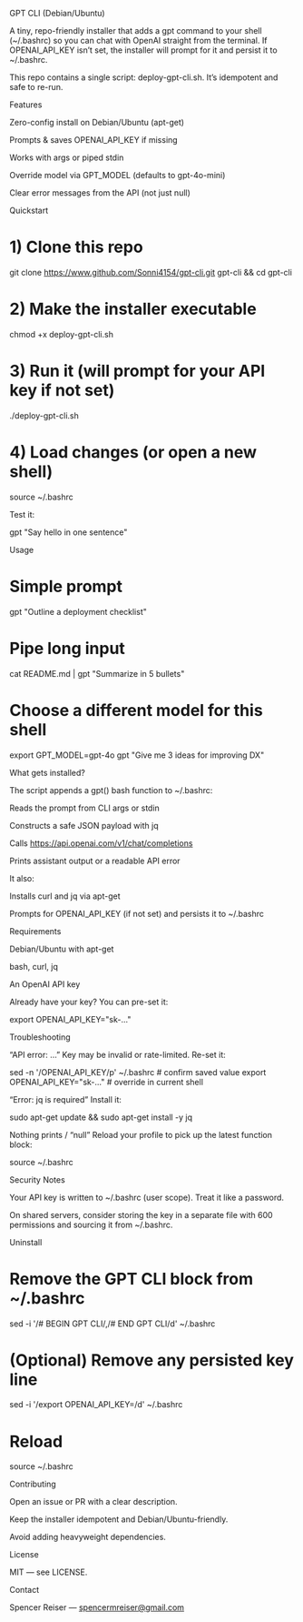 GPT CLI (Debian/Ubuntu)

A tiny, repo-friendly installer that adds a gpt command to your shell (~/.bashrc) so you can chat with OpenAI straight from the terminal. If OPENAI_API_KEY isn’t set, the installer will prompt for it and persist it to ~/.bashrc.

This repo contains a single script: deploy-gpt-cli.sh.
It’s idempotent and safe to re-run.

Features

Zero-config install on Debian/Ubuntu (apt-get)

Prompts & saves OPENAI_API_KEY if missing

Works with args or piped stdin

Override model via GPT_MODEL (defaults to gpt-4o-mini)

Clear error messages from the API (not just null)

Quickstart
# 1) Clone this repo
git clone https://www.github.com/Sonni4154/gpt-cli.git gpt-cli && cd gpt-cli

# 2) Make the installer executable
chmod +x deploy-gpt-cli.sh

# 3) Run it (will prompt for your API key if not set)
./deploy-gpt-cli.sh

# 4) Load changes (or open a new shell)
source ~/.bashrc


Test it:

gpt "Say hello in one sentence"

Usage
# Simple prompt
gpt "Outline a deployment checklist"

# Pipe long input
cat README.md | gpt "Summarize in 5 bullets"

# Choose a different model for this shell
export GPT_MODEL=gpt-4o
gpt "Give me 3 ideas for improving DX"

What gets installed?

The script appends a gpt() bash function to ~/.bashrc:

Reads the prompt from CLI args or stdin

Constructs a safe JSON payload with jq

Calls https://api.openai.com/v1/chat/completions

Prints assistant output or a readable API error

It also:

Installs curl and jq via apt-get

Prompts for OPENAI_API_KEY (if not set) and persists it to ~/.bashrc

Requirements

Debian/Ubuntu with apt-get

bash, curl, jq

An OpenAI API key

Already have your key? You can pre-set it:

export OPENAI_API_KEY="sk-..."

Troubleshooting

“API error: …”
Key may be invalid or rate-limited. Re-set it:

sed -n '/OPENAI_API_KEY/p' ~/.bashrc   # confirm saved value
export OPENAI_API_KEY="sk-..."         # override in current shell


“Error: jq is required”
Install it:

sudo apt-get update && sudo apt-get install -y jq


Nothing prints / “null”
Reload your profile to pick up the latest function block:

source ~/.bashrc

Security Notes

Your API key is written to ~/.bashrc (user scope). Treat it like a password.

On shared servers, consider storing the key in a separate file with 600 permissions and sourcing it from ~/.bashrc.

Uninstall
# Remove the GPT CLI block from ~/.bashrc
sed -i '/# BEGIN GPT CLI/,/# END GPT CLI/d' ~/.bashrc

# (Optional) Remove any persisted key line
sed -i '/export OPENAI_API_KEY=/d' ~/.bashrc

# Reload
source ~/.bashrc

Contributing

Open an issue or PR with a clear description.

Keep the installer idempotent and Debian/Ubuntu-friendly.

Avoid adding heavyweight dependencies.

License

MIT — see LICENSE.

Contact

Spencer Reiser — spencermreiser@gmail.com
